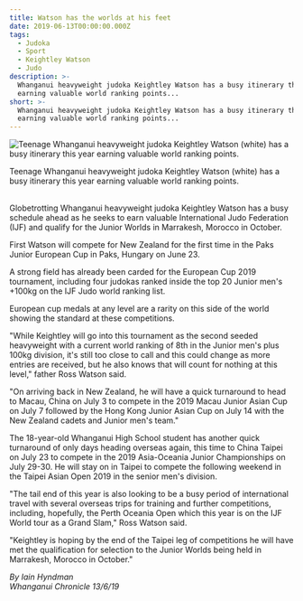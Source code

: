 ```yaml
---
title: Watson has the worlds at his feet
date: 2019-06-13T00:00:00.000Z
tags:
  - Judoka
  - Sport
  - Keightley Watson
  - Judo
description: >-
  Whanganui heavyweight judoka Keightley Watson has a busy itinerary this year
  earning valuable world ranking points...
short: >-
  Whanganui heavyweight judoka Keightley Watson has a busy itinerary this year
  earning valuable world ranking points...
---
```


<p><img src="https://www.nzherald.co.nz/resizer/Kz_evhMz6gT0X8EPXIiEywWCKT8=/620x349/smart/filters:quality(70)/arc-anglerfish-syd-prod-nzme.s3.amazonaws.com/public/GW7RZYCP6BAPJLM7ZY4U3LG55I.jpg" alt="Teenage Whanganui heavyweight judoka Keightley Watson (white) has a busy itinerary this year earning valuable world ranking points." /></p>
<p><span>Teenage Whanganui heavyweight judoka Keightley Watson (white) has a busy itinerary this year earning valuable world ranking points.</span></p>
<p><br />Globetrotting Whanganui heavyweight judoka Keightley Watson has a busy schedule ahead as he seeks to earn valuable International Judo Federation (IJF) and qualify for the Junior Worlds in Marrakesh, Morocco in October.</p>
<p>First Watson will compete for New Zealand for the first time in the Paks Junior European Cup in Paks, Hungary on June 23.</p>
<p>A strong field has already been carded for the European Cup 2019 tournament, including four judokas ranked inside the top 20 Junior men's +100kg on the IJF Judo world ranking list.</p>
<p>European cup medals at any level are a rarity on this side of the world showing the standard at these competitions.</p>
<p>"While Keightley will go into this tournament as the second seeded heavyweight with a current world ranking of 8th in the Junior men's plus 100kg division, it's still too close to call and this could change as more entries are received, but he also knows that will count for nothing at this level," father Ross Watson said.</p>
<p>"On arriving back in New Zealand, he will have a quick turnaround to head to Macau, China on July 3 to compete in the 2019 Macau Junior Asian Cup on July 7 followed by the Hong Kong Junior Asian Cup on July 14 with the New Zealand cadets and Junior men's team."</p>
<p>The 18-year-old Whanganui High School student has another quick turnaround of only days heading overseas again, this time to China Taipei on July 23 to compete in the 2019 Asia-Oceania Junior Championships on July 29-30. He will stay on in Taipei to compete the following weekend in the Taipei Asian Open 2019 in the senior men's division.</p>
<p>"The tail end of this year is also looking to be a busy period of international travel with several overseas trips for training and further competitions, including, hopefully, the Perth Oceania Open which this year is on the IJF World tour as a Grand Slam," Ross Watson said.</p>
<p>"Keightley is hoping by the end of the Taipei leg of competitions he will have met the qualification for selection to the Junior Worlds being held in Marrakesh, Morocco in October."</p>
<p><em>By Iain Hyndman</em><br /><em>Whanganui Chronicle 13/6/19</em></p>

